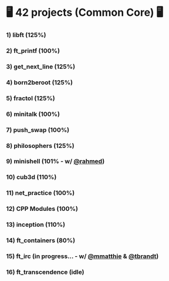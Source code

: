# :desktop_computer: 42 projects (Common Core) :desktop_computer:

### 1) libft (125%)
### 2) ft_printf (100%)
### 3) get_next_line (125%)
### 4) born2beroot (125%)
### 5) fractol (125%)
### 6) minitalk (100%)
### 7) push_swap (100%)
### 8) philosophers (125%)
### 9) minishell (101% - w/ <a href="https://github.com/rahmed42/" target="_blank">@rahmed</a>)
### 10) cub3d (110%)
### 11) net_practice (100%)
### 12) CPP Modules (100%)
### 13) inception (110%)
### 14) ft_containers (80%)
### 15) ft_irc (in progress... - w/ <a href="https://github.com/mmatthie98" target="_blank">@mmatthie</a> & <a href="https://github.com/Timothee-BRANDT" target="_blank">@tbrandt</a>)
### 16) ft_transcendence (idle)
